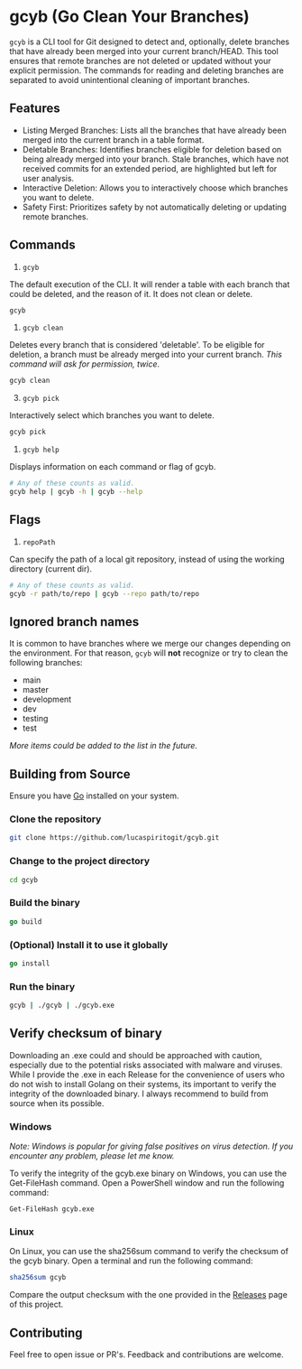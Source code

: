 # gcyb (Go Clean Your Branches)

`gcyb` is a CLI tool for Git designed to detect and, optionally, delete branches that have already been merged into your current branch/HEAD. This tool ensures that remote branches are not deleted or updated without your explicit permission. The commands for reading and deleting branches are separated to avoid unintentional cleaning of important branches.

## Features

- Listing Merged Branches: Lists all the branches that have already been merged into the current branch in a table format.
- Deletable Branches: Identifies branches eligible for deletion based on being already merged into your branch. Stale branches, which have not received commits for an extended period, are highlighted but left for user analysis.
- Interactive Deletion: Allows you to interactively choose which branches you want to delete.
- Safety First: Prioritizes safety by not automatically deleting or updating remote branches.

## Commands

1. `gcyb`

The default execution of the CLI. It will render a table with each branch that could be deleted, and the reason of it. It does not clean or delete.

```bash
gcyb
```

1. `gcyb clean`

Deletes every branch that is considered 'deletable'. To be eligible for deletion, a branch must be already merged into your current branch. _This command will ask for permission, twice_.

```bash
gcyb clean
```

3. `gcyb pick`

Interactively select which branches you want to delete.

```bash
gcyb pick
```

1. `gcyb help`

Displays information on each command or flag of gcyb.

```bash
# Any of these counts as valid.
gcyb help | gcyb -h | gcyb --help
```

## Flags

1. `repoPath`

Can specify the path of a local git repository, instead of using the working directory (current dir).

```bash
# Any of these counts as valid.
gcyb -r path/to/repo | gcyb --repo path/to/repo
```
## Ignored branch names

It is common to have branches where we merge our changes depending on the environment. For that reason, `gcyb` will **not** recognize or try to clean the following branches:

- main
- master
- development
- dev
- testing
- test

*More items could be added to the list in the future.*

## Building from Source

Ensure you have [Go](https://go.dev/) installed on your system.

### Clone the repository

```bash
git clone https://github.com/lucaspiritogit/gcyb.git
```

### Change to the project directory

```bash
cd gcyb
```

### Build the binary

```go
go build
```

### (Optional) Install it to use it globally

```go
go install
```

### Run the binary

```bash
gcyb | ./gcyb | ./gcyb.exe
```

## Verify checksum of binary

Downloading an .exe could and should be approached with caution, especially due to the potential risks associated with malware and viruses. While I provide the .exe in each Release for the convenience of users who do not wish to install Golang on their systems, its important to verify the integrity of the downloaded binary. I always recommend to build from source when its possible.


### Windows

*Note: Windows is popular for giving false positives on virus detection. If you encounter any problem, please let me know.*

To verify the integrity of the gcyb.exe binary on Windows, you can use the Get-FileHash command. Open a PowerShell window and run the following command:

```pwsh
Get-FileHash gcyb.exe
```

### Linux

On Linux, you can use the sha256sum command to verify the checksum of the gcyb binary. Open a terminal and run the following command:

```bash
sha256sum gcyb
```

Compare the output checksum with the one provided in the [Releases](https://github.com/lucaspiritogit/gcyb/releases) page of this project.

## Contributing

Feel free to open issue or PR's. Feedback and contributions are welcome.
